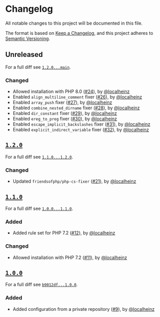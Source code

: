 # Changelog

All notable changes to this project will be documented in this file.

The format is based on [Keep a Changelog](https://keepachangelog.com/en/1.0.0/), and this project adheres to [Semantic Versioning](https://semver.org/spec/v2.0.0.html).

## Unreleased

For a full diff see [`1.2.0...main`][1.2.0...main].

### Changed

* Allowed installation with PHP 8.0 ([#24]), by [@localheinz]
* Enabled `align_multiline_comment` fixer ([#26]), by [@localheinz]
* Enabled `array_push` fixer ([#27]), by [@localheinz]
* Enabled `combine_nested_dirname` fixer ([#28]), by [@localheinz]
* Enabled `dir_constant` fixer ([#29]), by [@localheinz]
* Enabled `ereg_to_preg` fixer ([#30]), by [@localheinz]
* Enabled `escape_implicit_backslashes` fixer ([#31]), by [@localheinz]
* Enabled `explicit_indirect_variable` fixer ([#32]), by [@localheinz]

## [`1.2.0`][1.2.0]

For a full diff see [`1.1.0...1.2.0`][1.1.0...1.2.0].

### Changed

* Updated `friendsofphp/php-cs-fixer` ([#21]), by [@localheinz]

## [`1.1.0`][1.1.0]

For a full diff see [`1.0.0...1.1.0`][1.0.0...1.1.0].

### Added

* Added rule set for PHP 7.2 ([#12]), by [@localheinz]

### Changed

* Allowed installation with PHP 7.2 ([#11]), by [@localheinz]

## [`1.0.0`][1.0.0]

For a full diff see [`b9012df...1.0.0`][b9012df...1.0.0].

### Added

* Added configuration from a private repository ([#9]), by [@localheinz]

[1.0.0]: https://github.com/gansel-rechtsanwaelte/php-cs-fixer-config/tag/1.0.0
[1.1.0]: https://github.com/gansel-rechtsanwaelte/php-cs-fixer-config/tag/1.1.0
[1.2.0]: https://github.com/gansel-rechtsanwaelte/php-cs-fixer-config/tag/1.2.0

[b9012df...1.0.0]: https://github.com/gansel-rechtsanwaelte/php-cs-fixer-config/compare/b9012df...1.0.0
[1.0.0...1.1.0]: https://github.com/gansel-rechtsanwaelte/php-cs-fixer-config/compare/1.0.0...1.1.0
[1.1.0...1.2.0]: https://github.com/gansel-rechtsanwaelte/php-cs-fixer-config/compare/1.1.0...1.2.0
[1.2.0...main]: https://github.com/gansel-rechtsanwaelte/php-cs-fixer-config/compare/1.2.0...main

[#9]: https://github.com/gansel-rechtsanwaelte/php-cs-fixer-config/pull/9
[#11]: https://github.com/gansel-rechtsanwaelte/php-cs-fixer-config/pull/11
[#12]: https://github.com/gansel-rechtsanwaelte/php-cs-fixer-config/pull/12
[#21]: https://github.com/gansel-rechtsanwaelte/php-cs-fixer-config/pull/21
[#24]: https://github.com/gansel-rechtsanwaelte/php-cs-fixer-config/pull/24
[#26]: https://github.com/gansel-rechtsanwaelte/php-cs-fixer-config/pull/26
[#27]: https://github.com/gansel-rechtsanwaelte/php-cs-fixer-config/pull/27
[#28]: https://github.com/gansel-rechtsanwaelte/php-cs-fixer-config/pull/28
[#29]: https://github.com/gansel-rechtsanwaelte/php-cs-fixer-config/pull/29
[#30]: https://github.com/gansel-rechtsanwaelte/php-cs-fixer-config/pull/30
[#31]: https://github.com/gansel-rechtsanwaelte/php-cs-fixer-config/pull/31
[#32]: https://github.com/gansel-rechtsanwaelte/php-cs-fixer-config/pull/32

[@localheinz]: https://github.com/localheinz
